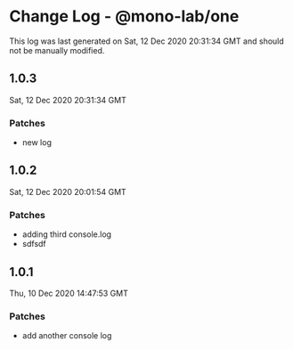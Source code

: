 # Change Log - @mono-lab/one

This log was last generated on Sat, 12 Dec 2020 20:31:34 GMT and should not be manually modified.

## 1.0.3
Sat, 12 Dec 2020 20:31:34 GMT

### Patches

- new log

## 1.0.2
Sat, 12 Dec 2020 20:01:54 GMT

### Patches

- adding third console.log
- sdfsdf

## 1.0.1
Thu, 10 Dec 2020 14:47:53 GMT

### Patches

- add another console log

